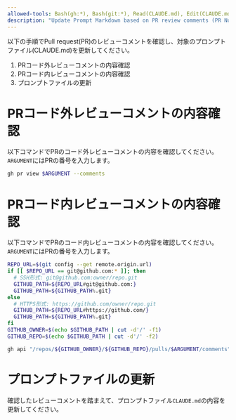```yaml
---
allowed-tools: Bash(gh:*), Bash(git:*), Read(CLAUDE.md), Edit(CLAUDE.md)
description: "Update Prompt Markdown based on PR review comments (PR Number Required)"
---
```


以下の手順でPull request(PR)のレビューコメントを確認し、対象のプロンプトファイル(CLAUDE.md)を更新してください。

1. PRコード外レビューコメントの内容確認
2. PRコード内レビューコメントの内容確認
3. プロンプトファイルの更新

# PRコード外レビューコメントの内容確認

以下コマンドでPRのコード外レビューコメントの内容を確認してください。`ARGUMENT`にはPRの番号を入力します。  

```bash
gh pr view $ARGUMENT --comments

```

# PRコード内レビューコメントの内容確認

以下コマンドでPRのコード内レビューコメントの内容を確認してください。`ARGUMENT`にはPRの番号を入力します。  

```bash
REPO_URL=$(git config --get remote.origin.url)
if [[ $REPO_URL == git@github.com:* ]]; then
  # SSH形式: git@github.com:owner/repo.git
  GITHUB_PATH=${REPO_URL#git@github.com:}
  GITHUB_PATH=${GITHUB_PATH%.git}
else
  # HTTPS形式: https://github.com/owner/repo.git
  GITHUB_PATH=${REPO_URL#https://github.com/}
  GITHUB_PATH=${GITHUB_PATH%.git}
fi
GITHUB_OWNER=$(echo $GITHUB_PATH | cut -d'/' -f1)
GITHUB_REPO=$(echo $GITHUB_PATH | cut -d'/' -f2)

gh api "/repos/${GITHUB_OWNER}/${GITHUB_REPO}/pulls/$ARGUMENT/comments"
```

# プロンプトファイルの更新

確認したレビューコメントを踏まえて、プロンプトファイル`CLAUDE.md`の内容を更新してください。
